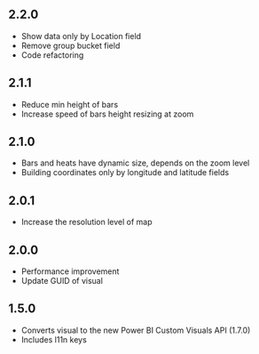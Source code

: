## 2.2.0
* Show data only by Location field
* Remove group bucket field
* Code refactoring

## 2.1.1
* Reduce min height of bars
* Increase speed of bars height resizing at zoom

## 2.1.0
* Bars and heats have dynamic size, depends on the zoom level
* Building coordinates only by longitude and latitude fields

## 2.0.1
* Increase the resolution level of map

## 2.0.0
* Performance improvement
* Update GUID of visual 

## 1.5.0
* Converts visual to the new Power BI Custom Visuals API (1.7.0)
* Includes l11n keys